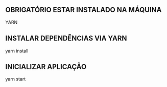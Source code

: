 ## OBRIGATÓRIO ESTAR INSTALADO NA MÁQUINA

YARN

## INSTALAR DEPENDÊNCIAS VIA YARN

yarn install

## INICIALIZAR APLICAÇÃO

yarn start
